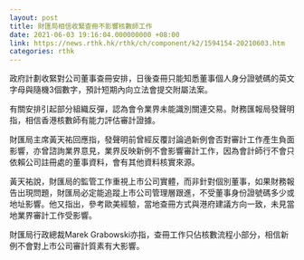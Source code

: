 ```yaml
---
layout: post
title: 財匯局相信收緊查冊不影響核數師工作
date: 2021-06-03 19:16:04.000000000 +08:00
link: https://news.rthk.hk/rthk/ch/component/k2/1594154-20210603.htm
categories: rthk
---
```


政府計劃收緊對公司董事查冊安排，日後查冊只能知悉董事個人身分證號碼的英文字母與隨機3個數字，預計短期內向立法會提交附屬法案。

有關安排引起部分組織反彈，認為會令業界未能識別關連交易。財務匯報局發聲明指，相信香港核數師有能力評估審計證據。

財匯局主席黃天祐回應指，發聲明前曾經反覆討論過新例會否對審計工作產生負面影響，亦曾諮詢業界意見，業界反映新例不會影響審計工作，因為會計師行不會只依賴公司註冊處的董事資料，會有其他資料核實來源。

黃天祐說，財匯局的監管工作重視上市公司實體，而非針對個別董事，如果財務報告出現問題，財匯局必定能追蹤上市公司管理層跟進，不受董事身份證號碼多少或地址影響。他又指出，參考歐美經驗，當地查冊方式與港府建議方向一致，未見當地業界審計工作受影響。

財匯局行政總裁Marek Grabowski亦指，查冊工作只佔核數流程小部分，相信新例不會對上市公司審計質素有大影響。
